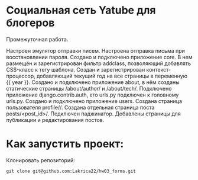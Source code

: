 # **Социальная сеть Yatube для блогеров**
Промежуточная работа.

Настроен эмулятор отправки писем.
Настроена отправка письма при восстановлении пароля.
Создано и подключено приложение core. В нем размещён и зарегистрирован фильтр addclass, позволяющий добавлять CSS-класс к тегу шаблона. Создан и зарегистрирован контекст-процессор, добавляющий текущий год на все страницы в переменную {{ year }}.
Создано и подключено приложение about, в нём созданы статические страницы /about/author/ и /about/tech/.
Подключено приложение django.contrib.auth, его urls.py подключен к головному urls.py.
Создано и подключено приложение users.
Создана страница пользователя profile/<username>/.
Создана отдельная страница поста posts/<post_id>/. 
Подключен паджинатор.
Добавлены страницы для публикации и редактирования постов.

# **Как запустить проект:**

Клонировать репозиторий:
```
git clone git@github.com:Lakrica22/hw03_forms.git

